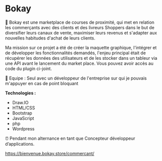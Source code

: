 # Bokay

💼 Bokay est une marketplace de courses de proximité, qui met en relation les commerçants avec des clients et des livreurs Shoppers dans le but de diversifier leurs canaux de vente, maximiser leurs revenus et s'adapter aux nouvelles habitudes d'achat de leurs clients.

Ma mission sur ce projet a été de créer la maquette graphique, l'intégrer et de développer les fonctionnalités demandés, l'enjeu principal était de récupérer les données des utilisateurs et de les stocker dans un tableur via une API avant le lancement du market place. Vous pouvez avoir accès au code du plugin ci-joint. 

👥 Equipe : Seul avec un développeur de l'entreprise sur qui je pouvais m'appuyer en cas de point bloquant

**Technologies :**

- Draw.IO
- HTML/CSS
- Bootstrap
- JavaScript 
- php
- Wordpress

⏰ Pendant mon alternance en tant que Concepteur développeur d’applications.

https://bienvenue.bokay.store/commercant/
